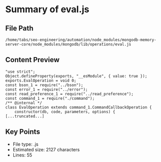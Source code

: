 # Summary of eval.js
  
## File Path
`/home/tabs/seo-engineering/automation/node_modules/mongodb-memory-server-core/node_modules/mongodb/lib/operations/eval.js`

## Content Preview
```
"use strict";
Object.defineProperty(exports, "__esModule", { value: true });
exports.EvalOperation = void 0;
const bson_1 = require("../bson");
const error_1 = require("../error");
const read_preference_1 = require("../read_preference");
const command_1 = require("./command");
/** @internal */
class EvalOperation extends command_1.CommandCallbackOperation {
    constructor(db, code, parameters, options) {
[...truncated...]
```

## Key Points
- File type: .js
- Estimated size: 2127 characters
- Lines: 55
